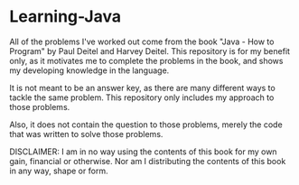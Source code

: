 Learning-Java
=============
All of the problems I've worked out come from the book "Java - How to
Program" by Paul Deitel and Harvey Deitel. This repository is for my
benefit only, as it motivates me to complete the problems in the book,
and shows my developing knowledge in the language.

It is not meant to be an answer key, as there are many different ways to
tackle the same problem. This repository only includes my approach to
those problems.

Also, it does not contain the question to those problems, merely the
code that was written to solve those problems.

DISCLAIMER:
I am in no way using the contents of this book for my own gain, financial
or otherwise. Nor am I distributing the contents of this book in any way,
shape or form.
